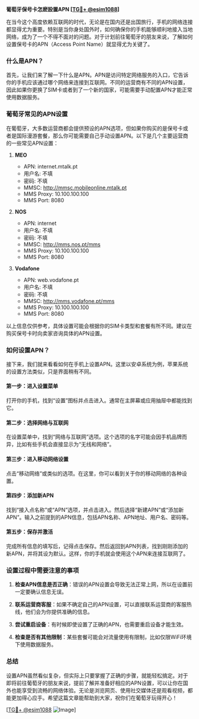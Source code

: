 **葡萄牙保号卡怎麽設置APN [[TG💪+ @esim1088](https://t.me/s/esim1088)]**

在当今这个高度依赖互联网的时代，无论是在国内还是出国旅行，手机的网络连接都显得尤为重要。特别是当你身处国外时，如何确保你的手机能够顺利地接入当地网络，成为了一个不得不面对的问题。对于计划前往葡萄牙的朋友来说，了解如何设置保号卡的APN（Access Point Name）就显得尤为关键了。

### 什么是APN？

首先，让我们来了解一下什么是APN。APN是访问特定网络服务的入口，它告诉你的手机应该通过哪个网络来连接到互联网。不同的运营商有不同的APN设置，因此如果你更换了SIM卡或者到了一个新的国家，可能需要手动配置APN才能正常使用数据服务。

### 葡萄牙常见的APN设置

在葡萄牙，大多数运营商都会提供预设的APN选项，但如果你购买的是保号卡或者是国际漫游套餐，那么你可能需要自己手动设置APN。以下是几个主要运营商的一些常见APN设置：

1. **MEO**
   - APN: internet.mtalk.pt
   - 用户名: 不填
   - 密码: 不填
   - MMSC: http://mmsc.mobileonline.mtalk.pt
   - MMS Proxy: 10.100.100.100
   - MMS Port: 8080

2. **NOS**
   - APN: internet
   - 用户名: 不填
   - 密码: 不填
   - MMSC: http://mms.nos.pt/mms
   - MMS Proxy: 10.100.100.100
   - MMS Port: 8080

3. **Vodafone**
   - APN: web.vodafone.pt
   - 用户名: 不填
   - 密码: 不填
   - MMSC: http://mms.vodafone.pt/mms
   - MMS Proxy: 10.100.100.100
   - MMS Port: 8080

以上信息仅供参考，具体设置可能会根据你的SIM卡类型和套餐有所不同。建议在购买保号卡时向卖家咨询具体的APN设置。

### 如何设置APN？

接下来，我们就来看看如何在手机上设置APN。这里以安卓系统为例，苹果系统的设置方法类似，只是界面稍有不同。

#### 第一步：进入设置菜单

打开你的手机，找到“设置”图标并点击进入。通常在主屏幕或应用抽屉中都能找到它。

#### 第二步：选择网络与互联网

在设置菜单中，找到“网络与互联网”选项。这个选项的名字可能会因手机品牌而异，比如有些手机会直接显示为“无线和网络”。

#### 第三步：进入移动网络设置

点击“移动网络”或类似的选项。在这里，你可以看到关于你的移动网络的各种设置。

#### 第四步：添加新APN

找到“接入点名称”或“APN”选项，并点击进入。然后选择“新建APN”或“添加新APN”。输入之前提到的APN信息，包括APN名称、APN地址、用户名、密码等。

#### 第五步：保存并激活

完成所有信息的填写后，记得点击保存。然后返回到APN列表，找到刚刚添加的新APN，并将其设为默认。这样，你的手机就会使用这个APN来连接互联网了。

### 设置过程中需要注意的事项

1. **检查APN信息是否正确**：错误的APN设置会导致无法正常上网，所以在设置前一定要确认信息无误。
   
2. **联系运营商客服**：如果不确定自己的APN设置，可以直接联系运营商的客服热线，他们会为你提供准确的信息。

3. **尝试重启设备**：有时候即使设置了正确的APN，也需要重启设备才能生效。

4. **检查是否有其他限制**：某些套餐可能会对流量使用有限制，比如仅限WiFi环境下使用数据服务。

### 总结

设置APN虽然看似复杂，但实际上只要掌握了正确的步骤，就能轻松搞定。对于即将前往葡萄牙的朋友来说，提前了解并准备好相应的APN设置，可以让你在国外也能享受到流畅的网络体验。无论是浏览网页、使用社交媒体还是观看视频，都能更加得心应手。希望这篇文章能帮助到大家，祝你们在葡萄牙玩得开心！

[[TG💪+ @esim1088](https://t.me/s/esim1088) ![Image](https://i.postimg.cc/4NQfJmqS/Snipaste-2025-05-13-00-14-12.png)]